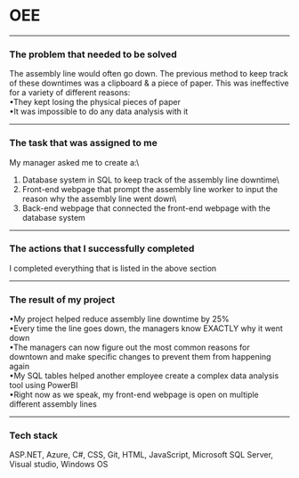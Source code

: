 # OEE
__________________________________________________

### The problem that needed to be solved
The assembly line would often go down. The previous method to keep track of these downtimes was a clipboard & a piece of paper. This was ineffective for a variety of different reasons:\
•They kept losing the physical pieces of paper\
•It was impossible to do any data analysis with it
__________________________________________________

### The task that was assigned to me
My manager asked me to create a:\
1. Database system in SQL to keep track of the assembly line downtime\
2. Front-end webpage that prompt the assembly line worker to input the reason why the assembly line went down\
3. Back-end webpage that connected the front-end webpage with the database system
__________________________________________________

### The actions that I successfully completed
I completed everything that is listed in the above section
__________________________________________________

### The result of my project
•My project helped reduce assembly line downtime by 25%\
•Every time the line goes down, the managers know EXACTLY why it went down\
•The managers can now figure out the most common reasons for downtown and make specific changes to prevent them from happening again\
•My SQL tables helped another employee create a complex data analysis tool using PowerBI\
•Right now as we speak, my front-end webpage is open on multiple different assembly lines
__________________________________________________

### Tech stack

ASP.NET, Azure, C#, CSS, Git, HTML, JavaScript, Microsoft SQL Server, Visual studio, Windows OS

